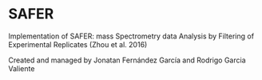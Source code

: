 # SAFER
Implementation of SAFER: mass Spectrometry data Analysis by Filtering of Experimental Replicates (Zhou et al. 2016)

Created and managed by Jonatan Fernández García and Rodrigo Garcia Valiente
